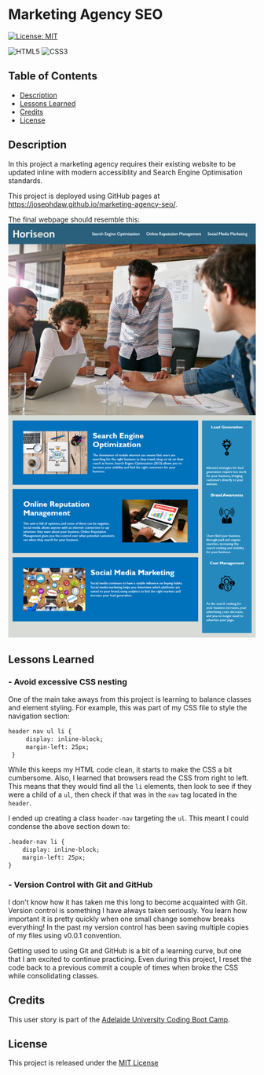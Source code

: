 # Marketing Agency SEO

[![License: MIT](https://img.shields.io/badge/License-MIT-yellow.svg)](https://opensource.org/licenses/MIT)

![HTML5](https://img.shields.io/badge/html5-%23E34F26.svg?&logo=html5&logoColor=white)
![CSS3](https://img.shields.io/badge/css3-%231572B6.svg?&logo=css3&logoColor=white)


## Table of Contents
- [Description](#description)
- [Lessons Learned](#lessons-learned)
- [Credits](#credits)
- [License](#license)

## Description
In this project a marketing agency requires their existing website to be updated inline with modern accessiblity and Search Engine Optimisation standards.

This project is deployed using GitHub pages at https://josephdaw.github.io/marketing-agency-seo/. 

The final webpage should resemble this: ![Page Mockup](assets/images/01-html-css-git-homework-demo.png)

## Lessons Learned
### - Avoid excessive CSS nesting
One of the main take aways from this project is learning to balance classes and element styling. For example, this was part of my CSS file to style the navigation section:
```
header nav ul li {
     display: inline-block;
     margin-left: 25px;
 }
 ```
 While this keeps my HTML code clean, it starts to make the CSS a bit cumbersome. Also, I learned that browsers read the CSS from right to left. This means that they would find all the `li` elements, then look to see if they were a child of a `ul`, then check if that was in the `nav` tag located in the `header`. 

 I ended up creating a class `header-nav` targeting the `ul`. This meant I could condense the above section down to:
 ```
 .header-nav li {
     display: inline-block;
     margin-left: 25px;
 }
 ```
### - Version Control with Git and GitHub
I don't know how it has taken me this long to become acquainted with Git. Version control is something I have always taken seriously. You learn how important it is pretty quickly when one small change somehow breaks everything! In the past my version control has been saving multiple copies of my files using v0.0.1 convention. 

Getting used to using Git and GitHub is a bit of a learning curve, but one that I am excited to continue practicing. Even during this project, I reset the code back to a previous commit a couple of times when broke the CSS while consolidating classes.

## Credits
This user story is part of the [Adelaide University Coding Boot Camp](https://bootcamps.adelaide.edu.au).

## License
This project is released under the [MIT License](LICENSE)